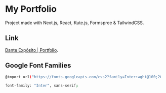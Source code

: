 # My Portfolio

Project made with Next.js, React, Kute.js, Formspree & TailwindCSS.

## Link

[Dante Expósito | Portfolio](https://www.danteexpo.com/).

## Google Font Families

```bash
@import url("https://fonts.googleapis.com/css2?family=Inter:wght@100;200;300;400;500;600;700;800;900&display=swap");

font-family: "Inter", sans-serif;
```

